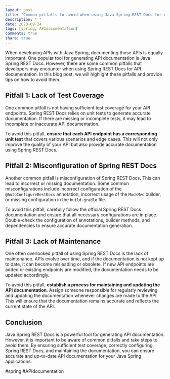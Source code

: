 ```yaml
---
layout: post
title: "Common pitfalls to avoid when using Java Spring REST Docs for API documentation"
description: " "
date: 2023-09-24
tags: [spring, APIdocumentation]
comments: true
share: true
---
```


When developing APIs with Java Spring, documenting those APIs is equally important. One popular tool for generating API documentation is Java Spring REST Docs. However, there are some common pitfalls that developers may encounter when using Spring REST Docs for API documentation. In this blog post, we will highlight these pitfalls and provide tips on how to avoid them.

## Pitfall 1: Lack of Test Coverage

One common pitfall is not having sufficient test coverage for your API endpoints. Spring REST Docs relies on unit tests to generate accurate documentation. If there are missing or incomplete tests, it may lead to incomplete or inaccurate API documentation.

To avoid this pitfall, **ensure that each API endpoint has a corresponding unit test** that covers various scenarios and edge cases. This will not only improve the quality of your API but also provide accurate documentation using Spring REST Docs.

## Pitfall 2: Misconfiguration of Spring REST Docs

Another common pitfall is misconfiguration of Spring REST Docs. This can lead to incorrect or missing documentation. Some common misconfigurations include incorrect configuration of the `@AutoConfigureRestDocs` annotation, incorrect usage of the `MockMvc` builder, or missing configuration in the `build.gradle` file.

To avoid this pitfall, carefully follow the official Spring REST Docs documentation and ensure that all necessary configurations are in place. Double-check the configuration of annotations, builder methods, and dependencies to ensure accurate documentation generation.

## Pitfall 3: Lack of Maintenance

One often overlooked pitfall of using Spring REST Docs is the lack of maintenance. APIs evolve over time, and if the documentation is not kept up to date, it can become misleading or obsolete. If new API endpoints are added or existing endpoints are modified, the documentation needs to be updated accordingly.

To avoid this pitfall, **establish a process for maintaining and updating the API documentation**. Assign someone responsible for regularly reviewing and updating the documentation whenever changes are made to the API. This will ensure that the documentation remains accurate and reflects the current state of the API.

## Conclusion

Java Spring REST Docs is a powerful tool for generating API documentation. However, it is important to be aware of common pitfalls and take steps to avoid them. By ensuring sufficient test coverage, correctly configuring Spring REST Docs, and maintaining the documentation, you can ensure accurate and up-to-date API documentation for your Java Spring applications.

#spring #APIdocumentation